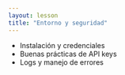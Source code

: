 ```yaml
---
layout: lesson
title: "Entorno y seguridad"
---
```

- Instalación y credenciales
- Buenas prácticas de API keys
- Logs y manejo de errores
